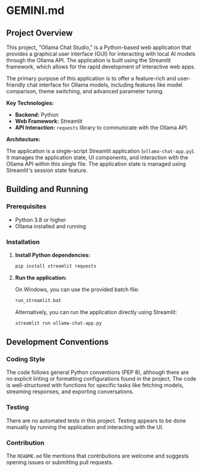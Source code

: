 # GEMINI.md

## Project Overview

This project, "Ollama Chat Studio," is a Python-based web application that provides a graphical user interface (GUI) for interacting with local AI models through the Ollama API. The application is built using the Streamlit framework, which allows for the rapid development of interactive web apps.

The primary purpose of this application is to offer a feature-rich and user-friendly chat interface for Ollama models, including features like model comparison, theme switching, and advanced parameter tuning.

**Key Technologies:**

*   **Backend:** Python
*   **Web Framework:** Streamlit
*   **API Interaction:** `requests` library to communicate with the Ollama API.

**Architecture:**

The application is a single-script Streamlit application (`ollama-chat-app.py`). It manages the application state, UI components, and interaction with the Ollama API within this single file. The application state is managed using Streamlit's session state feature.

## Building and Running

### Prerequisites

*   Python 3.8 or higher
*   Ollama installed and running

### Installation

1.  **Install Python dependencies:**

    ```bash
    pip install streamlit requests
    ```

2.  **Run the application:**

    On Windows, you can use the provided batch file:

    ```bash
    run_streamlit.bat
    ```

    Alternatively, you can run the application directly using Streamlit:

    ```bash
    streamlit run ollama-chat-app.py
    ```

## Development Conventions

### Coding Style

The code follows general Python conventions (PEP 8), although there are no explicit linting or formatting configurations found in the project. The code is well-structured with functions for specific tasks like fetching models, streaming responses, and exporting conversations.

### Testing

There are no automated tests in this project. Testing appears to be done manually by running the application and interacting with the UI.

### Contribution

The `README.md` file mentions that contributions are welcome and suggests opening issues or submitting pull requests.
